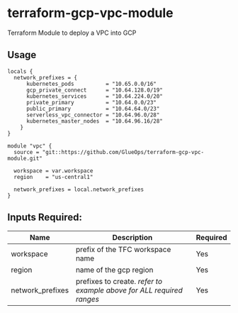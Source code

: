 # terraform-gcp-vpc-module
Terraform Module to deploy a VPC into GCP


## Usage

```hcl
locals {
  network_prefixes = {
      kubernetes_pods          = "10.65.0.0/16"
      gcp_private_connect      = "10.64.128.0/19"
      kubernetes_services      = "10.64.224.0/20"
      private_primary          = "10.64.0.0/23"
      public_primary           = "10.64.64.0/23"
      serverless_vpc_connector = "10.64.96.0/28"
      kubernetes_master_nodes  = "10.64.96.16/28"
    }
}

module "vpc" {
  source = "git::https://github.com/GlueOps/terraform-gcp-vpc-module.git"

  workspace = var.workspace
  region    = "us-central1"

  network_prefixes = local.network_prefixes
}
```

## Inputs Required:

| Name             | Description                                                          | Required |
| ---------------- | -------------------------------------------------------------------- | -------- |
| workspace        | prefix of the TFC workspace name                                     | Yes      |
| region           | name of the gcp region                                               | Yes      |
| network_prefixes | prefixes to create. _refer to example above for ALL required ranges_ | Yes      |
